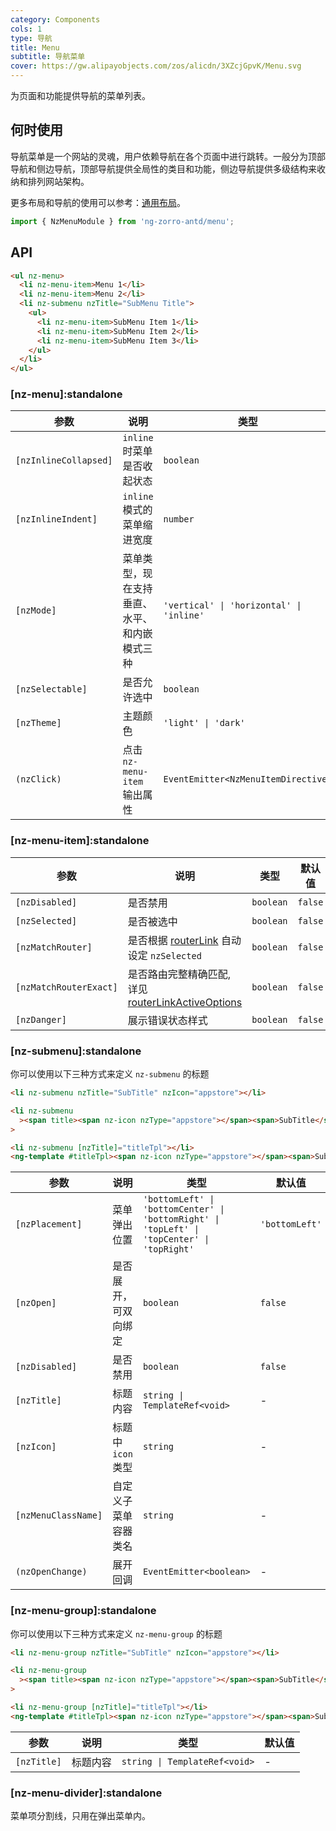 ```yaml
---
category: Components
cols: 1
type: 导航
title: Menu
subtitle: 导航菜单
cover: https://gw.alipayobjects.com/zos/alicdn/3XZcjGpvK/Menu.svg
---
```


为页面和功能提供导航的菜单列表。

## 何时使用

导航菜单是一个网站的灵魂，用户依赖导航在各个页面中进行跳转。一般分为顶部导航和侧边导航，顶部导航提供全局性的类目和功能，侧边导航提供多级结构来收纳和排列网站架构。

更多布局和导航的使用可以参考：[通用布局](/components/layout/zh)。

```ts
import { NzMenuModule } from 'ng-zorro-antd/menu';
```

## API

```html
<ul nz-menu>
  <li nz-menu-item>Menu 1</li>
  <li nz-menu-item>Menu 2</li>
  <li nz-submenu nzTitle="SubMenu Title">
    <ul>
      <li nz-menu-item>SubMenu Item 1</li>
      <li nz-menu-item>SubMenu Item 2</li>
      <li nz-menu-item>SubMenu Item 3</li>
    </ul>
  </li>
</ul>
```

### [nz-menu]:standalone

| 参数                  | 说明                                         | 类型                                     | 默认值       |
| --------------------- | -------------------------------------------- | ---------------------------------------- | ------------ |
| `[nzInlineCollapsed]` | `inline` 时菜单是否收起状态                  | `boolean`                                | -            |
| `[nzInlineIndent]`    | `inline` 模式的菜单缩进宽度                  | `number`                                 | `24`         |
| `[nzMode]`            | 菜单类型，现在支持垂直、水平、和内嵌模式三种 | `'vertical' \| 'horizontal' \| 'inline'` | `'vertical'` |
| `[nzSelectable]`      | 是否允许选中                                 | `boolean`                                | `true`       |
| `[nzTheme]`           | 主题颜色                                     | `'light' \| 'dark'`                      | `'light'`    |
| `(nzClick)`           | 点击 `nz-menu-item` 输出属性                 | `EventEmitter<NzMenuItemDirective>`      |              |

### [nz-menu-item]:standalone

| 参数                   | 说明                                                                                         | 类型      | 默认值  |
| ---------------------- |--------------------------------------------------------------------------------------------| --------- | ------- |
| `[nzDisabled]`         | 是否禁用                                                                                       | `boolean` | `false` |
| `[nzSelected]`         | 是否被选中                                                                                      | `boolean` | `false` |
| `[nzMatchRouter]`      | 是否根据 [routerLink](https://www.angular.cn/api/router/RouterLink) 自动设定 `nzSelected`          | `boolean` | `false` |
| `[nzMatchRouterExact]` | 是否路由完整精确匹配, 详见 [routerLinkActiveOptions](https://angular.dev/api/router/RouterLinkActive#routerLinkActiveOptions) | `boolean` | `false` |
| `[nzDanger]`           | 展示错误状态样式                                                                                   | `boolean` | `false` |

### [nz-submenu]:standalone

你可以使用以下三种方式来定义 `nz-submenu` 的标题

```html
<li nz-submenu nzTitle="SubTitle" nzIcon="appstore"></li>

<li nz-submenu
  ><span title><span nz-icon nzType="appstore"></span><span>SubTitle</span></span></li
>

<li nz-submenu [nzTitle]="titleTpl"></li>
<ng-template #titleTpl><span nz-icon nzType="appstore"></span><span>SubTitle</span></ng-template>
```

| 参数                | 说明                 | 类型                                                                                        | 默认值         |
| ------------------- | -------------------- | ------------------------------------------------------------------------------------------- | -------------- |
| `[nzPlacement]`     | 菜单弹出位置         | `'bottomLeft' \| 'bottomCenter' \| 'bottomRight' \| 'topLeft' \| 'topCenter' \| 'topRight'` | `'bottomLeft'` |
| `[nzOpen]`          | 是否展开，可双向绑定 | `boolean`                                                                                   | `false`        |
| `[nzDisabled]`      | 是否禁用             | `boolean`                                                                                   | `false`        |
| `[nzTitle]`         | 标题内容             | `string \| TemplateRef<void>`                                                               | -              |
| `[nzIcon]`          | 标题中 `icon` 类型   | `string`                                                                                    | -              |
| `[nzMenuClassName]` | 自定义子菜单容器类名 | `string`                                                                                    | -              |
| `(nzOpenChange)`    | 展开回调             | `EventEmitter<boolean>`                                                                     | -              |

### [nz-menu-group]:standalone

你可以使用以下三种方式来定义 `nz-menu-group` 的标题

```html
<li nz-menu-group nzTitle="SubTitle" nzIcon="appstore"></li>

<li nz-menu-group
  ><span title><span nz-icon nzType="appstore"></span><span>SubTitle</span></span></li
>

<li nz-menu-group [nzTitle]="titleTpl"></li>
<ng-template #titleTpl><span nz-icon nzType="appstore"></span><span>SubTitle</span></ng-template>
```

| 参数        | 说明     | 类型                          | 默认值 |
| ----------- | -------- | ----------------------------- | ------ |
| `[nzTitle]` | 标题内容 | `string \| TemplateRef<void>` | -      |

### [nz-menu-divider]:standalone

菜单项分割线，只用在弹出菜单内。
